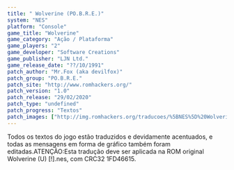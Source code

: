 ```yaml
---
title: " Wolverine (PO.B.R.E.)"
system: "NES"
platform: "Console"
game_title: "Wolverine"
game_category: "Ação / Plataforma"
game_players: "2"
game_developer: "Software Creations"
game_publisher: "LJN Ltd."
game_release_date: "??/10/1991"
patch_author: "Mr.Fox (aka devilfox)"
patch_group: "PO.B.R.E."
patch_site: "http://www.romhackers.org/"
patch_version: "1.0"
patch_release: "29/02/2020"
patch_type: "undefined"
patch_progress: "Textos"
patch_images: ["http://img.romhackers.org/traducoes/%5BNES%5D%20Wolverine%20-%20POBRE%20-%201.png","http://img.romhackers.org/traducoes/%5BNES%5D%20Wolverine%20-%20POBRE%20-%202.png","http://img.romhackers.org/traducoes/%5BNES%5D%20Wolverine%20-%20POBRE%20-%203.png"]
---
```

Todos os textos do jogo estão traduzidos e devidamente acentuados, e todas as mensagens em forma de gráfico também foram editadas.ATENÇÃO:Esta tradução deve ser aplicada na ROM original Wolverine (U) [!].nes, com CRC32 1FD46615.
